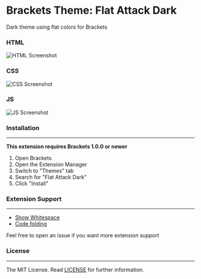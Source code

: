 # Brackets Theme: Flat Attack Dark

Dark theme using flat colors for Brackets

### HTML
![HTML Screenshot](https://github.com/ostranme/flat-attack-dark/blob/master/screenshots/html.png)

### CSS
![CSS Screenshot](https://github.com/ostranme/flat-attack-dark/blob/master/screenshots/css.png)

### JS
![JS Screenshot](https://github.com/ostranme/flat-attack-dark/blob/master/screenshots/js.png)

### Installation
---
**This extension requires Brackets 1.0.0 or newer**

1. Open Brackets
2. Open the Extension Manager
3. Switch to "Themes" tab
4. Search for "Flat Attack Dark"
5. Click "Install"

### Extension Support
---
- [Show Whitespace](https://github.com/DennisKehrig/brackets-show-whitespace)
- [Code folding](https://github.com/thehogfather/brackets-code-folding)

Feel free to open an issue if you want more extension support

### License
---

The MIT License. Read [LICENSE](LICENSE) for further information.
